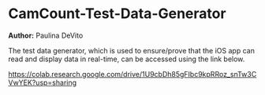 # CamCount-Test-Data-Generator

**Author:** Paulina DeVito


The test data generator, which is used to ensure/prove that the iOS app can read and display data in real-time, can be accessed using the link below.

https://colab.research.google.com/drive/1U9cbDh85gFIbc9kpRRoz_snTw3CVwYEK?usp=sharing
